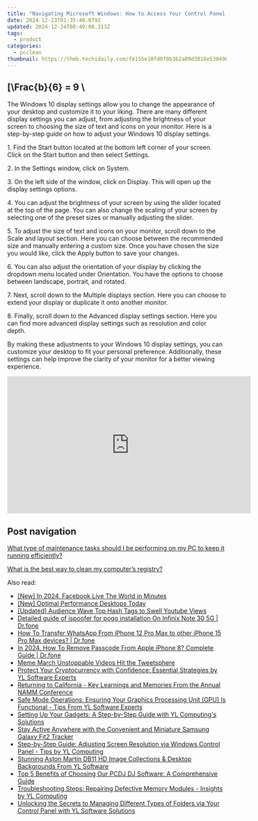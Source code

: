 ```yaml
---
title: "Navigating Microsoft Windows: How to Access Your Control Panel From the Start Menu with YL Software Help"
date: 2024-12-23T01:35:40.079Z
updated: 2024-12-24T00:49:00.313Z
tags:
  - product
categories:
  - pcclean
thumbnail: https://thmb.techidaily.com/fe155e10fd0f0b362a89d3816e5304905834b00a072a292f551331a265718bf7.jpg
---
```


## \[\Frac{b}{6} = 9 \

The Windows 10 display settings allow you to change the appearance of your desktop and customize it to your liking. There are many different display settings you can adjust, from adjusting the brightness of your screen to choosing the size of text and icons on your monitor. Here is a step-by-step guide on how to adjust your Windows 10 display settings. 

1\. Find the Start button located at the bottom left corner of your screen. Click on the Start button and then select Settings.

2\. In the Settings window, click on System.

3\. On the left side of the window, click on Display. This will open up the display settings options. 

4\. You can adjust the brightness of your screen by using the slider located at the top of the page. You can also change the scaling of your screen by selecting one of the preset sizes or manually adjusting the slider.

5\. To adjust the size of text and icons on your monitor, scroll down to the Scale and layout section. Here you can choose between the recommended size and manually entering a custom size. Once you have chosen the size you would like, click the Apply button to save your changes.

6\. You can also adjust the orientation of your display by clicking the dropdown menu located under Orientation. You have the options to choose between landscape, portrait, and rotated.

7\. Next, scroll down to the Multiple displays section. Here you can choose to extend your display or duplicate it onto another monitor.

8\. Finally, scroll down to the Advanced display settings section. Here you can find more advanced display settings such as resolution and color depth. 

By making these adjustments to your Windows 10 display settings, you can customize your desktop to fit your personal preference. Additionally, these settings can help improve the clarity of your monitor for a better viewing experience.

<!-- affiliate ads begin -->
<iframe width="560" height="315" src="https://www.youtube.com/embed/c17xsnbinCQ?si=xHKslFgC3QbxY4qW" title="YouTube video player" frameborder="0" allow="accelerometer; autoplay; clipboard-write; encrypted-media; gyroscope; picture-in-picture; web-share" referrerpolicy="strict-origin-when-cross-origin" allowfullscreen></iframe>
<!-- affiliate ads end -->

## Post navigation

[What type of maintenance tasks should I be performing on my PC to keep it running efficiently?](https://tools.techidaily.com/pcclean/products/)

[What is the best way to clean my computer’s registry?](https://tools.techidaily.com/pcclean/products/)

<ins class="adsbygoogle"
     style="display:block"
     data-ad-format="autorelaxed"
     data-ad-client="ca-pub-7571918770474297"
     data-ad-slot="1223367746"></ins>

<ins class="adsbygoogle"
     style="display:block"
     data-ad-client="ca-pub-7571918770474297"
     data-ad-slot="8358498916"
     data-ad-format="auto"
     data-full-width-responsive="true"></ins>

<span class="atpl-alsoreadstyle">Also read:</span>
<div><ul>
<li><a href="https://facebook-videos.techidaily.com/new-in-2024-facebook-live-the-world-in-minutes/"><u>[New] In 2024, Facebook Live The World in Minutes</u></a></li>
<li><a href="https://article-files.techidaily.com/new-optimal-performance-desktops-today/"><u>[New] Optimal Performance Desktops Today</u></a></li>
<li><a href="https://youtube-data.techidaily.com/ed-audience-wave-top-hash-tags-to-swell-youtube-views/"><u>[Updated] Audience Wave Top Hash Tags to Swell Youtube Views</u></a></li>
<li><a href="https://android-pokemon-go.techidaily.com/detailed-guide-of-ispoofer-for-pogo-installation-on-infinix-note-30-5g-drfone-by-drfone-virtual-android/"><u>Detailed guide of ispoofer for pogo installation On Infinix Note 30 5G | Dr.fone</u></a></li>
<li><a href="https://review-topics.techidaily.com/how-to-transfer-whatsapp-from-iphone-12-pro-max-to-other-iphone-15-pro-max-devices-drfone-by-drfone-transfer-whatsapp-from-ios-transfer-whatsapp-from-ios/"><u>How To Transfer WhatsApp From iPhone 12 Pro Max to other iPhone 15 Pro Max devices? | Dr.fone</u></a></li>
<li><a href="https://iphone-unlock.techidaily.com/in-2024-how-to-remove-passcode-from-apple-iphone-8-complete-guide-drfone-by-drfone-ios/"><u>In 2024, How To Remove Passcode From Apple iPhone 8? Complete Guide | Dr.fone</u></a></li>
<li><a href="https://twitter-videos.techidaily.com/meme-march-unstoppable-videos-hit-the-tweetsphere/"><u>Meme March Unstoppable Videos Hit the Tweetsphere</u></a></li>
<li><a href="https://win-updates.techidaily.com/protect-your-cryptocurrency-with-confidence-essential-strategies-by-yl-software-experts/"><u>Protect Your Cryptocurrency with Confidence: Essential Strategies by YL Software Experts</u></a></li>
<li><a href="https://win-updates.techidaily.com/returning-to-california-key-learnings-and-memories-from-the-annual-namm-conference/"><u>Returning to California - Key Learnings and Memories From the Annual NAMM Conference</u></a></li>
<li><a href="https://win-updates.techidaily.com/safe-mode-operations-ensuring-your-graphics-processing-unit-gpu-is-functional-tips-from-yl-software-experts/"><u>Safe Mode Operations: Ensuring Your Graphics Processing Unit (GPU) Is Functional - Tips From YL Software Experts</u></a></li>
<li><a href="https://win-updates.techidaily.com/setting-up-your-gadgets-a-step-by-step-guide-with-yl-computings-solutions/"><u>Setting Up Your Gadgets: A Step-by-Step Guide with YL Computing's Solutions</u></a></li>
<li><a href="https://buynow-tips.techidaily.com/stay-active-anywhere-with-the-convenient-and-miniature-samsung-galaxy-fit2-tracker/"><u>Stay Active Anywhere with the Convenient and Miniature Samsung Galaxy Fit2 Tracker</u></a></li>
<li><a href="https://win-updates.techidaily.com/step-by-step-guide-adjusting-screen-resolution-via-windows-control-panel-tips-by-yl-computing/"><u>Step-by-Step Guide: Adjusting Screen Resolution via Windows Control Panel - Tips by YL Computing</u></a></li>
<li><a href="https://win-updates.techidaily.com/stunning-aston-martin-db11-hd-image-collections-and-desktop-backgrounds-from-yl-software/"><u>Stunning Aston Martin DB11 HD Image Collections & Desktop Backgrounds From YL Software</u></a></li>
<li><a href="https://win-updates.techidaily.com/top-5-benefits-of-choosing-our-pcdj-dj-software-a-comprehensive-guide/"><u>Top 5 Benefits of Choosing Our PCDJ DJ Software: A Comprehensive Guide</u></a></li>
<li><a href="https://win-updates.techidaily.com/troubleshooting-steps-repairing-defective-memory-modules-insights-by-yl-computing/"><u>Troubleshooting Steps: Repairing Defective Memory Modules - Insights by YL Computing</u></a></li>
<li><a href="https://discover-cheats.techidaily.com/unlocking-the-secrets-to-managing-different-types-of-folders-via-your-control-panel-with-yl-software-solutions/"><u>Unlocking the Secrets to Managing Different Types of Folders via Your Control Panel with YL Software Solutions</u></a></li>
</ul></div>

